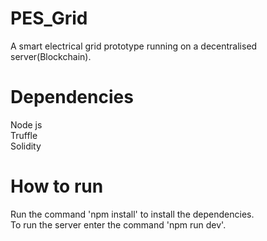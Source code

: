 # PES_Grid
A smart electrical grid prototype running on a decentralised server(Blockchain).  
  
# Dependencies
Node js  
Truffle  
Solidity  
  
# How to run 
Run the command 'npm install' to install the dependencies.  
To run the server enter the command 'npm run dev'.  
